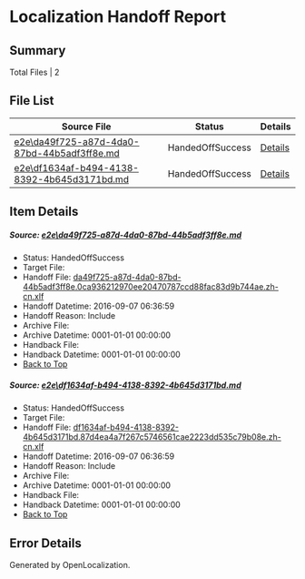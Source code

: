 # <a name='report-top'></a> Localization Handoff Report

## Summary
 Total Files | 2

## File List
 Source File | Status | Details 
 ----------- | ------ | ------- 
 [e2e\da49f725-a87d-4da0-87bd-44b5adf3ff8e.md](https://github.com/OpenLocalizationTestOrg/ol-test0/blob/a054dbbfb576e41805903624e40ef6b845f30dbd/e2e/da49f725-a87d-4da0-87bd-44b5adf3ff8e.md) | HandedOffSuccess | [Details](#0192092f183109296607ec51d07bfd06632ddff73)
 [e2e\df1634af-b494-4138-8392-4b645d3171bd.md](https://github.com/OpenLocalizationTestOrg/ol-test0/blob/a054dbbfb576e41805903624e40ef6b845f30dbd/e2e/df1634af-b494-4138-8392-4b645d3171bd.md) | HandedOffSuccess | [Details](#488db63a688dac78a2ebab49cbef1e2cd90938194)

## Item Details
##### <a name='0192092f183109296607ec51d07bfd06632ddff73'></a> Source: [e2e\da49f725-a87d-4da0-87bd-44b5adf3ff8e.md](https://github.com/OpenLocalizationTestOrg/ol-test0/blob/a054dbbfb576e41805903624e40ef6b845f30dbd/e2e/da49f725-a87d-4da0-87bd-44b5adf3ff8e.md)
* Status: HandedOffSuccess
* Target File: 
* Handoff File: [da49f725-a87d-4da0-87bd-44b5adf3ff8e.0ca936212970ee20470787ccd88fac83d9b744ae.zh-cn.xlf](https://github.com/OpenLocalizationTestOrg/ol-test0-handoff/blob/e8d09f886a768e8b1cf3400a20eaab7fcf48a0f8/ol-handoff/OpenLocalizationTestOrg/ol-test0-zhcn/ci/ht/da49f725-a87d-4da0-87bd-44b5adf3ff8e.0ca936212970ee20470787ccd88fac83d9b744ae.zh-cn.xlf)
* Handoff Datetime: 2016-09-07 06:36:59
* Handoff Reason: Include
* Archive File: 
* Archive Datetime: 0001-01-01 00:00:00
* Handback File: 
* Handback Datetime: 0001-01-01 00:00:00
* [Back to Top](#report-top)

##### <a name='488db63a688dac78a2ebab49cbef1e2cd90938194'></a> Source: [e2e\df1634af-b494-4138-8392-4b645d3171bd.md](https://github.com/OpenLocalizationTestOrg/ol-test0/blob/a054dbbfb576e41805903624e40ef6b845f30dbd/e2e/df1634af-b494-4138-8392-4b645d3171bd.md)
* Status: HandedOffSuccess
* Target File: 
* Handoff File: [df1634af-b494-4138-8392-4b645d3171bd.87d4ea4a7f267c5746561cae2223dd535c79b08e.zh-cn.xlf](https://github.com/OpenLocalizationTestOrg/ol-test0-handoff/blob/e8d09f886a768e8b1cf3400a20eaab7fcf48a0f8/ol-handoff/OpenLocalizationTestOrg/ol-test0-zhcn/ci/ht/df1634af-b494-4138-8392-4b645d3171bd.87d4ea4a7f267c5746561cae2223dd535c79b08e.zh-cn.xlf)
* Handoff Datetime: 2016-09-07 06:36:59
* Handoff Reason: Include
* Archive File: 
* Archive Datetime: 0001-01-01 00:00:00
* Handback File: 
* Handback Datetime: 0001-01-01 00:00:00
* [Back to Top](#report-top)


## Error Details

Generated by OpenLocalization.
